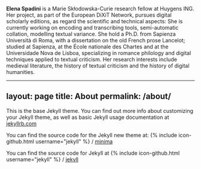 
**Elena Spadini** is a Marie Skłodowska-Curie research fellow at Huygens ING. Her project, as part of the European DiXiT Network, pursues digital scholarly editions, as regard the scientific and technical aspects: She is currently working on encoding and transcribing tools, semi-automatic collation, modelling textual variance. She hold a Ph.D. from Sapienza Università di Roma, with a dissertation on the old French prose Lancelot; studied at Sapienza, at the École nationale des Chartes and at the Universidade Nova de Lisboa, specializing in romance philology and digital techniques applied to textual criticism. Her research interests include medieval literature, the history of textual criticism and the history of digital humanities.

---
layout: page
title: About
permalink: /about/
---


This is the base Jekyll theme. You can find out more info about customizing your Jekyll theme, as well as basic Jekyll usage documentation at [jekyllrb.com](http://jekyllrb.com/)

You can find the source code for the Jekyll new theme at:
{% include icon-github.html username="jekyll" %} /
[minima](https://github.com/jekyll/minima)

You can find the source code for Jekyll at
{% include icon-github.html username="jekyll" %} /
[jekyll](https://github.com/jekyll/jekyll)
